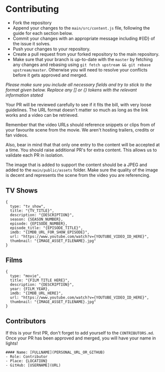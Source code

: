 # Contributing

* Fork the repository
* Append your changes to the `main/src/content.js` file, following the guide for each section below.
* Commit your changes with an appropriate message including #{ID} of the issue it solves.
* Push your changes to your repository.
* Create a pull request from your forked repository to the main repository.
* Make sure that your branch is up-to-date with the `master` by fetching any changes and rebasing using `git fetch upstream && git rebase upstream/master`. Otherwise you will need to resolve your conflicts before it gets approved and merged.

_Please make sure you include all necessary fields and try to stick to the format given below. Replace any [] or {} tokens with the relevant information stated_

Your PR will be reviewed carefully to see if it fits the bill, with very loose guidelines. The URL format doesn't matter so much as long as the link works and a video can be retrieved.

Remember that the video URLs should reference snippets or clips from of your favourite scene from the movie. We aren't hosting trailers, credits or fan videos.

Also, bear in mind that that only one entry to the content will be accepted at a time. You should raise additional PR's for extra content. This allows us to validate each PR in isolation.

The image that is added to support the content should be a JPEG and added to the `main/public/assets` folder. Make sure the quality of the image is decent and represents the scene from the video you are referencing.

## TV Shows

```
{
  type: "tv_show",
  title: "{TV_TITLE}",
  description: "{DESCRIPTION}",
  season: {SEASON_NUMBER},
  episode: {EPISODE_NUMBER},
  episode_title: "{EPISODE_TITLE}",
  imdb: "{IMDB_URL_FOR_SHOW_EPISODE}",
  url: "https://www.youtube.com/watch?v={YOUTUBE_VIDEO_ID_HERE}",
  thumbnail: "{IMAGE_ASSET_FILENAME}.jpg"
}
```

## Films

```
{
  type: "movie",
  title: "{FILM TITLE HERE}",
  description: "{DESCRIPTION}",
  year: {FILM_YEAR},
  imdb: "{IMDB_URL_HERE}",
  url: "https://www.youtube.com/watch?v={YOUTUBE_VIDEO_ID_HERE}",
  thumbnail: "{IMAGE_ASSET_FILENAME}.jpg"
}
```

## Contributors

If this is your first PR, don't forget to add yourself to the `CONTRIBUTORS.md`. Once your PR has been approved and merged, you will have your name in lights!

```
#### Name: [FULLNAME](PERSONAL_URL_OR_GITHUB)
- Role: Contributor
- Place: {LOCATION}
- GitHub: [USERNAME](URL)
```
